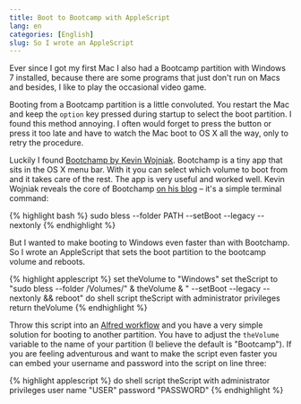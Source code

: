 ```yaml
---
title: Boot to Bootcamp with AppleScript
lang: en
categories: [English]
slug: So I wrote an AppleScript
---
```


Ever since I got my first Mac I also had a Bootcamp partition with Windows 7 installed, because there are some programs that just don't run on Macs and besides, I like to play the occasional video game.

Booting from a Bootcamp partition is a little convoluted. You restart the Mac and keep the `option` key pressed during startup to select the boot partition. I found this method annoying. I often would forget to press the button or press it too late and have to watch the Mac boot to OS X all the way, only to retry the procedure.

Luckily I found [Bootchamp by Kevin Wojniak](http://kainjow.com). Bootchamp is a tiny app that sits in the OS X menu bar. With it you can select which volume to boot from and it takes care of the rest. The app is very useful and worked well. Kevin Wojniak reveals the core of Bootchamp [on his blog](http://kainjow.tumblr.com/post/37319884101/bootchamp-and-windows-7-brightness) – it's a simple terminal command:

{% highlight bash %}
sudo bless --folder PATH --setBoot --legacy --nextonly
{% endhighlight %}

But I wanted to make booting to Windows even faster than with Bootchamp. So I wrote an AppleScript that sets the boot partition to the bootcamp volume and reboots.

{% highlight applescript %}
set theVolume to "Windows"
set theScript to "sudo bless --folder /Volumes/" & theVolume & " --setBoot --legacy --nextonly && reboot"
do shell script theScript with administrator privileges
return theVolume
{% endhighlight %}

Throw this script into an [Alfred workflow](http://support.alfredapp.com/workflows/) and you have a very simple solution for booting to another partition. You have to adjust the `theVolume` variable to the name of your partition (I believe the default is "Bootcamp"). If you are feeling adventurous and want to make the script even faster you can embed your username and password into the script on line three:

{% highlight applescript %}
do shell script theScript with administrator privileges user name "USER" password "PASSWORD"
{% endhighlight %}
